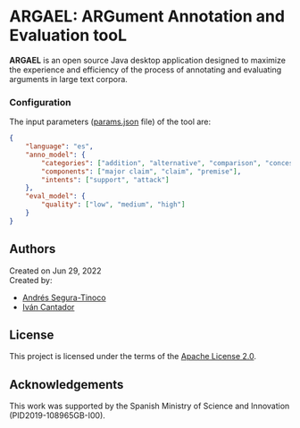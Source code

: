 # ARGAEL: ARGument Annotation and Evaluation tooL

**ARGAEL** is an open source Java desktop application designed to maximize the experience and efficiency of the process of annotating and evaluating arguments in large text corpora.

### Configuration
The input parameters (<a href="https://github.com/argrecsys/argael/blob/main/code/Argael/Resources/config/params.json">params.json</a> file) of the tool are:
```json
{
    "language": "es",
    "anno_model": {
        "categories": ["addition", "alternative", "comparison", "concession", "conclusion", "condition", "exemplification", "explanation", "goal", "opposition", "precision", "reason", "restatement", "result", "similarity", "summary"],
        "components": ["major claim", "claim", "premise"],
        "intents": ["support", "attack"]
    },
    "eval_model": {
        "quality": ["low", "medium", "high"]
    }
}
```

## Authors
Created on Jun 29, 2022  
Created by:
- <a href="https://github.com/ansegura7" target="_blank">Andrés Segura-Tinoco</a>
- <a href="http://arantxa.ii.uam.es/~cantador/" target="_blank">Iv&aacute;n Cantador</a>

## License
This project is licensed under the terms of the <a href="https://github.com/argrecsys/argael/blob/main/LICENSE">Apache License 2.0</a>.

## Acknowledgements
This work was supported by the Spanish Ministry of Science and Innovation (PID2019-108965GB-I00).
